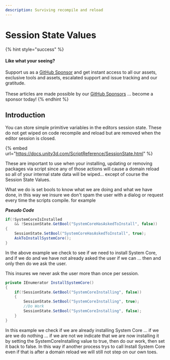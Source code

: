 ```yaml
---
description: Surviving recompile and reload
---
```


# Session State Values

{% hint style="success" %}
#### Like what your seeing?

Support us as a [GitHub Sponsor](../../become-a-sponsor/) and get instant access to all our assets, exclusive tools and assets, escalated support and issue tracking and our gratitude.\
\
These articles are made possible by our [GitHub Sponsors](../../become-a-sponsor/) ... become a sponsor today!
{% endhint %}

## Introduction

You can store simple primitive variables in the editors session state. These do not get wiped on code recompile and reload but are removed when the editor session is closed.

{% embed url="https://docs.unity3d.com/ScriptReference/SessionState.html" %}

These are important to use when your installing, updating or removing packages via script since any of those actions will cause a domain reload so all of your internal state data will be wiped... except of course the Session State Values.

What we do is set bools to know what we are doing and what we have done, in this way we insure we don't spam the user with a dialog or request every time the scripts compile. for example

_**Pseudo Code**_

```csharp
if(!SystemCoreIsInstalled
    && !SessionState.GetBool("SystemCoreHasAskedToInstall", false))
{
    SessionState.SetBool("SystemCoreHasAskedToInstall", true);
    AskToInstallSystemCore();
}
```

In the above example we check to see if we need to install System Core, and if we do and we have not already asked the user if we can ... then and only then do we ask the user.

This insures we never ask the user more than once per session.





```csharp
private IEnumerator InstallSystemCore()
{
    if(!SessionState.GetBool("SystemCoreInstalling", false))
    {
        SessionState.SetBool("SystemCoreInstalling", true);
        //Do Work
        SessionState.SetBool("SystemCoreInstalling", false);
    }
}
```

In this example we check if we are already installing System Core … if we are we do nothing … if we are not we indicate that we are now installing it by setting the SystemCoreInstalling value to true, then do our work, then set it back to false. In this way if another process trys to call Install System Core even if that is after a domain reload we will still not step on our own toes.
